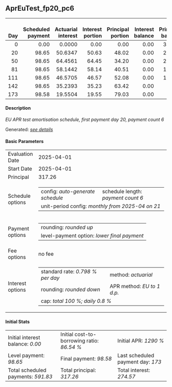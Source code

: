 <h2>AprEuTest_fp20_pc6</h2>
<table>
    <thead style="vertical-align: bottom;">
        <th style="text-align: right;">Day</th>
        <th style="text-align: right;">Scheduled payment</th>
        <th style="text-align: right;">Actuarial interest</th>
        <th style="text-align: right;">Interest portion</th>
        <th style="text-align: right;">Principal portion</th>
        <th style="text-align: right;">Interest balance</th>
        <th style="text-align: right;">Principal balance</th>
        <th style="text-align: right;">Total actuarial interest</th>
        <th style="text-align: right;">Total interest</th>
        <th style="text-align: right;">Total principal</th>
    </thead>
    <tr style="text-align: right;">
        <td class="ci00">0</td>
        <td class="ci01" style="white-space: nowrap;">0.00</td>
        <td class="ci02">0.0000</td>
        <td class="ci03">0.00</td>
        <td class="ci04">0.00</td>
        <td class="ci05">0.00</td>
        <td class="ci06">317.26</td>
        <td class="ci07">0.0000</td>
        <td class="ci08">0.00</td>
        <td class="ci09">0.00</td>
    </tr>
    <tr style="text-align: right;">
        <td class="ci00">20</td>
        <td class="ci01" style="white-space: nowrap;">98.65</td>
        <td class="ci02">50.6347</td>
        <td class="ci03">50.63</td>
        <td class="ci04">48.02</td>
        <td class="ci05">0.00</td>
        <td class="ci06">269.24</td>
        <td class="ci07">50.6347</td>
        <td class="ci08">50.63</td>
        <td class="ci09">48.02</td>
    </tr>
    <tr style="text-align: right;">
        <td class="ci00">50</td>
        <td class="ci01" style="white-space: nowrap;">98.65</td>
        <td class="ci02">64.4561</td>
        <td class="ci03">64.45</td>
        <td class="ci04">34.20</td>
        <td class="ci05">0.00</td>
        <td class="ci06">235.04</td>
        <td class="ci07">115.0908</td>
        <td class="ci08">115.08</td>
        <td class="ci09">82.22</td>
    </tr>
    <tr style="text-align: right;">
        <td class="ci00">81</td>
        <td class="ci01" style="white-space: nowrap;">98.65</td>
        <td class="ci02">58.1442</td>
        <td class="ci03">58.14</td>
        <td class="ci04">40.51</td>
        <td class="ci05">0.00</td>
        <td class="ci06">194.53</td>
        <td class="ci07">173.2349</td>
        <td class="ci08">173.22</td>
        <td class="ci09">122.73</td>
    </tr>
    <tr style="text-align: right;">
        <td class="ci00">111</td>
        <td class="ci01" style="white-space: nowrap;">98.65</td>
        <td class="ci02">46.5705</td>
        <td class="ci03">46.57</td>
        <td class="ci04">52.08</td>
        <td class="ci05">0.00</td>
        <td class="ci06">142.45</td>
        <td class="ci07">219.8054</td>
        <td class="ci08">219.79</td>
        <td class="ci09">174.81</td>
    </tr>
    <tr style="text-align: right;">
        <td class="ci00">142</td>
        <td class="ci01" style="white-space: nowrap;">98.65</td>
        <td class="ci02">35.2393</td>
        <td class="ci03">35.23</td>
        <td class="ci04">63.42</td>
        <td class="ci05">0.00</td>
        <td class="ci06">79.03</td>
        <td class="ci07">255.0447</td>
        <td class="ci08">255.02</td>
        <td class="ci09">238.23</td>
    </tr>
    <tr style="text-align: right;">
        <td class="ci00">173</td>
        <td class="ci01" style="white-space: nowrap;">98.58</td>
        <td class="ci02">19.5504</td>
        <td class="ci03">19.55</td>
        <td class="ci04">79.03</td>
        <td class="ci05">0.00</td>
        <td class="ci06">0.00</td>
        <td class="ci07">274.5952</td>
        <td class="ci08">274.57</td>
        <td class="ci09">317.26</td>
    </tr>
</table>
<h4>Description</h4>
<p><i>EU APR test amortisation schedule, first payment day 20, payment count 6</i></p>
<p>Generated: <i><a href="../GeneratedDate.html">see details</a></i></p>
<h4>Basic Parameters</h4>
<table>
    <tr>
        <td>Evaluation Date</td>
        <td>2025-04-01</td>
    </tr>
    <tr>
        <td>Start Date</td>
        <td>2025-04-01</td>
    </tr>
    <tr>
        <td>Principal</td>
        <td>317.26</td>
    </tr>
    <tr>
        <td>Schedule options</td>
        <td>
            <table>
                <tr>
                    <td>config: <i>auto-generate schedule</i></td>
                    <td>schedule length: <i><i>payment count</i> 6</i></td>
                </tr>
                <tr>
                    <td colspan="2" style="white-space: nowrap;">unit-period config: <i>monthly from 2025-04 on 21</i></td>
                </tr>
            </table>
        </td>
    </tr>
    <tr>
        <td>Payment options</td>
        <td>
            <table>
                <tr>
                    <td>rounding: <i>rounded up</i></td>
                </tr>
                <tr>
                    <td>level-payment option: <i>lower&nbsp;final&nbsp;payment</i></td>
                </tr>
            </table>
        </td>
    </tr>
    <tr>
        <td>Fee options</td>
        <td>no fee
        </td>
    </tr>
    <tr>
        <td>Interest options</td>
        <td>
            <table>
                <tr>
                    <td>standard rate: <i>0.798 % per day</i></td>
                    <td>method: <i>actuarial</i></td>
                </tr>
                <tr>
                    <td>rounding: <i>rounded down</i></td>
                    <td>APR method: <i>EU to 1 d.p.</i></td>
                </tr>
                <tr>
                    <td colspan="2">cap: <i>total 100 %; daily 0.8 %</td>
                </tr>
            </table>
        </td>
    </tr>
</table>
<h4>Initial Stats</h4>
<table>
    <tr>
        <td>Initial interest balance: <i>0.00</i></td>
        <td>Initial cost-to-borrowing ratio: <i>86.54 %</i></td>
        <td>Initial APR: <i>1290 %</i></td>
    </tr>
    <tr>
        <td>Level payment: <i>98.65</i></td>
        <td>Final payment: <i>98.58</i></td>
        <td>Last scheduled payment day: <i>173</i></td>
    </tr>
    <tr>
        <td>Total scheduled payments: <i>591.83</i></td>
        <td>Total principal: <i>317.26</i></td>
        <td>Total interest: <i>274.57</i></td>
    </tr>
</table>